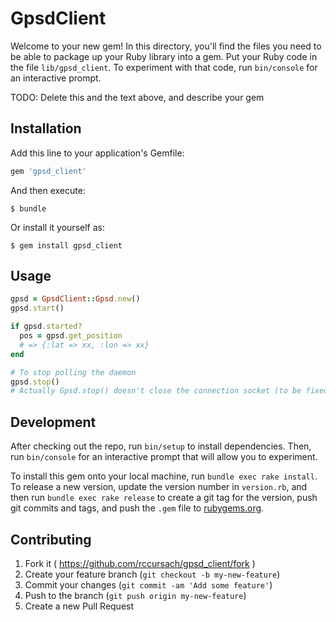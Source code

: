 # GpsdClient

Welcome to your new gem! In this directory, you'll find the files you need to be able to package up your Ruby library into a gem. Put your Ruby code in the file `lib/gpsd_client`. To experiment with that code, run `bin/console` for an interactive prompt.

TODO: Delete this and the text above, and describe your gem

## Installation

Add this line to your application's Gemfile:

```ruby
gem 'gpsd_client'
```

And then execute:

    $ bundle

Or install it yourself as:

    $ gem install gpsd_client

## Usage

```ruby
gpsd = GpsdClient::Gpsd.new()
gpsd.start()

if gpsd.started?
  pos = gpsd.get_position
  # => {:lat => xx, :lon => xx}
end

# To stop polling the daemon
gpsd.stop()
# Actually Gpsd.stop() doesn't close the connection socket (to be fixed)
```

## Development

After checking out the repo, run `bin/setup` to install dependencies. Then, run `bin/console` for an interactive prompt that will allow you to experiment.

To install this gem onto your local machine, run `bundle exec rake install`. To release a new version, update the version number in `version.rb`, and then run `bundle exec rake release` to create a git tag for the version, push git commits and tags, and push the `.gem` file to [rubygems.org](https://rubygems.org).

## Contributing

1. Fork it ( https://github.com/rccursach/gpsd_client/fork )
2. Create your feature branch (`git checkout -b my-new-feature`)
3. Commit your changes (`git commit -am 'Add some feature'`)
4. Push to the branch (`git push origin my-new-feature`)
5. Create a new Pull Request
